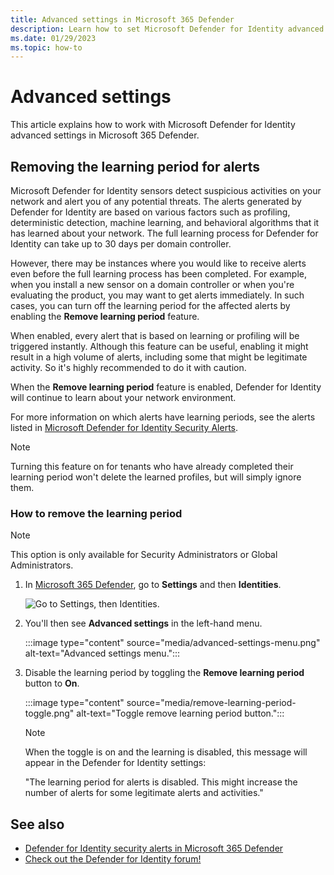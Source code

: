 ```yaml
---
title: Advanced settings in Microsoft 365 Defender
description: Learn how to set Microsoft Defender for Identity advanced settings in Microsoft 365 Defender.
ms.date: 01/29/2023
ms.topic: how-to
---
```


# Advanced settings

This article explains how to work with Microsoft Defender for Identity advanced settings in Microsoft 365 Defender.

## Removing the learning period for alerts

Microsoft Defender for Identity sensors detect suspicious activities on your network and alert you of any potential threats. The alerts generated by Defender for Identity are based on various factors such as profiling, deterministic detection, machine learning, and behavioral algorithms that it has learned about your network. The full learning process for Defender for Identity can take up to 30 days per domain controller.

However, there may be instances where you would like to receive alerts even before the full learning process has been completed. For example, when you install a new sensor on a domain controller or when you're evaluating the product, you may want to get alerts immediately. In such cases, you can turn off the learning period for the affected alerts by enabling the **Remove learning period** feature.

When enabled, every alert that is based on learning or profiling will be triggered instantly. Although this feature can be useful, enabling it might result in a high volume of alerts, including some that might be legitimate activity. So it's highly recommended to do it with caution.

When the **Remove learning period** feature is enabled, Defender for Identity will continue to learn about your network environment.

For more information on which alerts have learning periods, see the alerts listed in [Microsoft Defender for Identity Security Alerts](alerts-overview.md).

>[!NOTE]
> Turning this feature on for tenants who have already completed their learning period won't delete the learned profiles, but will simply ignore them.

### How to remove the learning period

> [!NOTE]
> This option is only available for Security Administrators or Global Administrators.

1. In [Microsoft 365 Defender](https://security.microsoft.com), go to **Settings** and then **Identities**.

    ![Go to Settings, then Identities.](media/settings-identities.png)

1. You'll then see **Advanced settings** in the left-hand menu.

    :::image type="content" source="media/advanced-settings-menu.png" alt-text="Advanced settings menu.":::

1. Disable the learning period by toggling the **Remove learning period** button to **On**.

    :::image type="content" source="media/remove-learning-period-toggle.png" alt-text="Toggle remove learning period button.":::

    > [!NOTE]
    > When the toggle is on and the learning is disabled, this message will appear in the Defender for Identity settings:
    >
    > "The learning period for alerts is disabled. This might increase the number of alerts for some legitimate alerts and activities."

## See also

- [Defender for Identity security alerts in Microsoft 365 Defender](manage-security-alerts.md)
- [Check out the Defender for Identity forum!](<https://aka.ms/MDIcommunity>)

